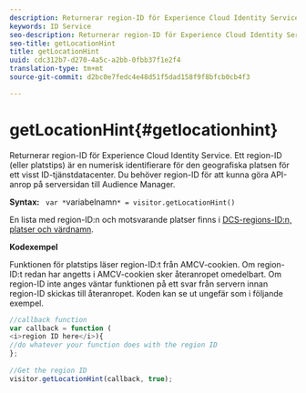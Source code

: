 ```yaml
---
description: Returnerar region-ID för Experience Cloud Identity Service. Ett region-ID (eller platstips) är en numerisk identifierare för den geografiska platsen för ett visst ID-tjänstdatacenter. Du behöver region-ID för att kunna göra API-anrop på serversidan till Audience Manager.
keywords: ID Service
seo-description: Returnerar region-ID för Experience Cloud Identity Service. Ett region-ID (eller platstips) är en numerisk identifierare för den geografiska platsen för ett visst ID-tjänstdatacenter. Du behöver region-ID för att kunna göra API-anrop på serversidan till Audience Manager.
seo-title: getLocationHint
title: getLocationHint
uuid: cdc312b7-d270-4a5c-a2bb-0fbb37f1e2f4
translation-type: tm+mt
source-git-commit: d2bc0e7fedc4e48d51f5dad158f9f8bfcb0cb4f3

---
```



# getLocationHint{#getlocationhint}

Returnerar region-ID för Experience Cloud Identity Service. Ett region-ID (eller platstips) är en numerisk identifierare för den geografiska platsen för ett visst ID-tjänstdatacenter. Du behöver region-ID för att kunna göra API-anrop på serversidan till Audience Manager.

**Syntax:** ` var *`variabelnamn`* = visitor.getLocationHint()`

En lista med region-ID:n och motsvarande platser finns i [DCS-regions-ID:n, platser och värdnamn](https://docs.adobe.com/content/help/en/audience-manager/user-guide/api-and-sdk-code/dcs/dcs-api-reference/dcs-regions.html).

**Kodexempel**

Funktionen för platstips läser region-ID:t från AMCV-cookien. Om region-ID:t redan har angetts i AMCV-cookien sker återanropet omedelbart. Om region-ID inte anges väntar funktionen på ett svar från servern innan region-ID skickas till återanropet. Koden kan se ut ungefär som i följande exempel.

```js
//callback function 
var callback = function ( 
<i>region ID here</i>){ 
//do whatever your function does with the region ID 
}; 
 
//Get the region ID 
visitor.getLocationHint(callback, true); 
```

